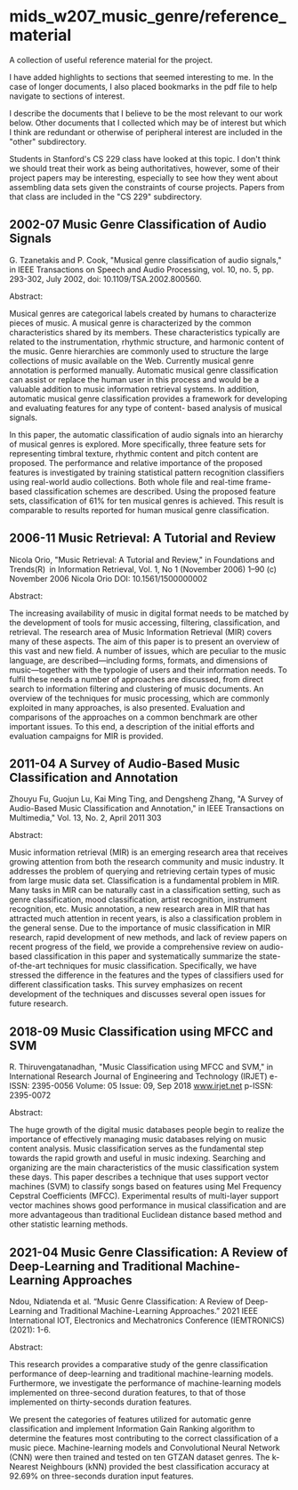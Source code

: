 # mids_w207_music_genre/reference_materialA collection of useful reference material for the project.I have added highlights to sections that seemed interesting to me.  In the case of longer documents, I also placed bookmarks in the pdf file to help navigate to sections of interest.I describe the documents that I believe to be the most relevant to our work below.  Other documents that I collected which may be of interest but which I think are redundant or otherwise of peripheral interest are included in the "other" subdirectory.Students in Stanford's CS 229 class have looked at this topic.  I don't think we should treat their work as being authoritatives, however, some of their project papers may be interesting, especially to see how they went about assembling data sets given the constraints of course projects. Papers from that class are included in the "CS 229" subdirectory.## 2002-07 Music Genre Classification of Audio SignalsG. Tzanetakis and P. Cook, "Musical genre classification of audio signals," in IEEE Transactions on Speech and Audio Processing, vol. 10, no. 5, pp. 293-302, July 2002, doi: 10.1109/TSA.2002.800560.Abstract:Musical genres are categorical labels created by humans to characterize pieces of music. A musical genre is characterized by the common characteristics shared by its members. These characteristics typically are related to the instrumentation, rhythmic structure, and harmonic content of the music. Genre hierarchies are commonly used to structure the large collections of music available on the Web. Currently musical genre annotation is performed manually. Automatic musical genre classification can assist or replace the human user in this process and would be a valuable addition to music information retrieval systems. In addition, automatic musical genre classification provides a framework for developing and evaluating features for any type of content- based analysis of musical signals.In this paper, the automatic classification of audio signals into an hierarchy of musical genres is explored. More specifically, three feature sets for representing timbral texture, rhythmic content and pitch content are proposed. The performance and relative importance of the proposed features is investigated by training statistical pattern recognition classifiers using real-world audio collections. Both whole file and real-time frame-based classification schemes are described. Using the proposed feature sets, classification of 61% for ten musical genres is achieved. This result is comparable to results reported for human musical genre classification.## 2006-11 Music Retrieval: A Tutorial and ReviewNicola Orio, "Music Retrieval: A Tutorial and Review," in Foundations and Trends(R) in Information Retrieval, Vol. 1, No 1 (November 2006) 1–90 (c) November 2006 Nicola Orio DOI: 10.1561/1500000002Abstract:The increasing availability of music in digital format needs to be matched by the development of tools for music accessing, filtering, classification, and retrieval. The research area of Music Information Retrieval (MIR) covers many of these aspects. The aim of this paper is to present an overview of this vast and new field. A number of issues, which are peculiar to the music language, are described—including forms, formats, and dimensions of music—together with the typologie of users and their information needs. To fulfil these needs a number of approaches are discussed, from direct search to information filtering and clustering of music documents. An overview of the techniques for music processing, which are commonly exploited in many approaches, is also presented. Evaluation and comparisons of the approaches on a common benchmark are other important issues. To this end, a description of the initial efforts and evaluation campaigns for MIR is provided.## 2011-04 A Survey of Audio-Based Music Classification and AnnotationZhouyu Fu, Guojun Lu, Kai Ming Ting, and Dengsheng Zhang, "A Survey of Audio-Based Music Classification and Annotation," in IEEE Transactions on Multimedia," Vol. 13, No. 2, April 2011 303Abstract: Music information retrieval (MIR) is an emerging research area that receives growing attention from both the research community and music industry. It addresses the problem of querying and retrieving certain types of music from large music data set. Classification is a fundamental problem in MIR. Many tasks in MIR can be naturally cast in a classification setting, such as genre classification, mood classification, artist recognition, instrument recognition, etc. Music annotation, a new research area in MIR that has attracted much attention in recent years, is also a classification problem in the general sense. Due to the importance of music classification in MIR research, rapid development of new methods, and lack of review papers on recent progress of the field, we provide a comprehensive review on audio-based classification in this paper and systematically summarize the state-of-the-art techniques for music classification. Specifically, we have stressed the difference in the features and the types of classifiers used for different classification tasks. This survey emphasizes on recent development of the techniques and discusses several open issues for future research.## 2018-09 Music Classification using MFCC and SVMR. Thiruvengatanadhan, "Music Classification using MFCC and SVM," in International Research Journal of Engineering and Technology (IRJET) e-ISSN: 2395-0056 Volume: 05 Issue: 09, Sep 2018 www.irjet.net p-ISSN: 2395-0072Abstract:The huge growth of the digital music databases people begin to realize the importance of effectively managing music databases relying on music content analysis. Music classification serves as the fundamental step towards the rapid growth and useful in music indexing. Searching and organizing are the main characteristics of the music classification system these days. This paper describes a technique that uses support vector machines (SVM) to classify songs based on features using Mel Frequency Cepstral Coefficients (MFCC). Experimental results of multi-layer support vector machines shows good performance in musical classification and are more advantageous than traditional Euclidean distance based method and other statistic learning methods.## 2021-04 Music Genre Classification: A Review of Deep-Learning and Traditional Machine-Learning ApproachesNdou, Ndiatenda et al. “Music Genre Classification: A Review of Deep-Learning and Traditional Machine-Learning Approaches.” 2021 IEEE International IOT, Electronics and Mechatronics Conference (IEMTRONICS) (2021): 1-6.Abstract: This research provides a comparative study of the genre classification performance of deep-learning and traditional machine-learning models. Furthermore, we investigate the performance of machine-learning models implemented on three-second duration features, to that of those implemented on thirty-seconds duration features. We present the categories of features utilized for automatic genre classification and implement Information Gain Ranking algorithm to determine the features most contributing to the correct classification of a music piece. Machine-learning models and Convolutional Neural Network (CNN) were then trained and tested on ten GTZAN dataset genres. The k-Nearest Neighbours (kNN) provided the best classification accuracy at 92.69% on three-seconds duration input features.